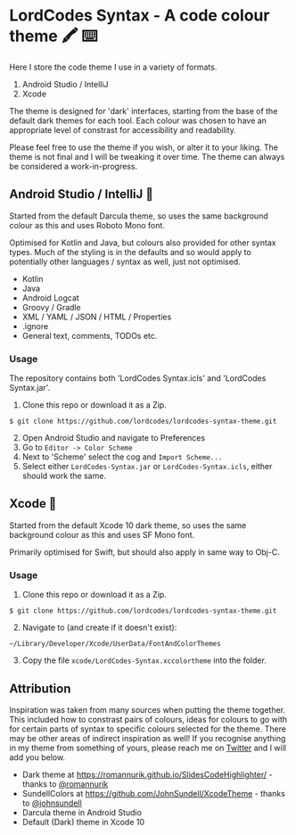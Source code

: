 # LordCodes Syntax - A code colour theme 🖍 ⌨️

Here I store the code theme I use in a variety of formats.

1. Android Studio / IntelliJ
2. Xcode

The theme is designed for 'dark' interfaces, starting from the base of the default dark themes for each tool. Each colour was chosen to have an appropriate level of constrast for accessibility and readability.

Please feel free to use the theme if you wish, or alter it to your liking. The theme is not final and I will be tweaking it over time. The theme can always be considered a work-in-progress.

## Android Studio / IntelliJ 🤖

Started from the default Darcula theme, so uses the same background colour as this and uses Roboto Mono font.

Optimised for Kotlin and Java, but colours also provided for other syntax types. Much of the styling is in the defaults and so would apply to potentially other languages / syntax as well, just not optimised.

- Kotlin
- Java
- Android Logcat
- Groovy / Gradle
- XML / YAML / JSON / HTML / Properties
- .ignore
- General text, comments, TODOs etc.

### Usage

The repository contains both 'LordCodes Syntax.icls' and 'LordCodes Syntax.jar'.

1. Clone this repo or download it as a Zip.
```
$ git clone https://github.com/lordcodes/lordcodes-syntax-theme.git
```
2. Open Android Studio and navigate to Preferences
3. Go to `Editor -> Color Scheme`
4. Next to 'Scheme' select the cog and `Import Scheme...`
5. Select either `LordCodes-Syntax.jar` or `LordCodes-Syntax.icls`, either should work the same.

## Xcode 📱

Started from the default Xcode 10 dark theme, so uses the same background colour as this and uses SF Mono font.

Primarily optimised for Swift, but should also apply in same way to Obj-C.

### Usage

1. Clone this repo or download it as a Zip.
```
$ git clone https://github.com/lordcodes/lordcodes-syntax-theme.git
```
2. Navigate to (and create if it doesn't exist):
```
~/Library/Developer/Xcode/UserData/FontAndColorThemes
```
3. Copy the file `xcode/LordCodes-Syntax.xccolortheme` into the folder.

## Attribution

Inspiration was taken from many sources when putting the theme together. This included how to constrast pairs of colours, ideas for colours to go with for certain parts of syntax to specific colours selected for the theme. There may be other areas of indirect inspiration as well! If you recognise anything in my theme from something of yours, please reach me on [Twitter](https://twitter.com/lordcodes) and I will add you below.

- Dark theme at https://romannurik.github.io/SlidesCodeHighlighter/ - thanks to [@romannurik](https://github.com/romannurik)
- SundellColors at https://github.com/JohnSundell/XcodeTheme - thanks to [@johnsundell](https://github.com/JohnSundell)
- Darcula theme in Android Studio
- Default (Dark) theme in Xcode 10
